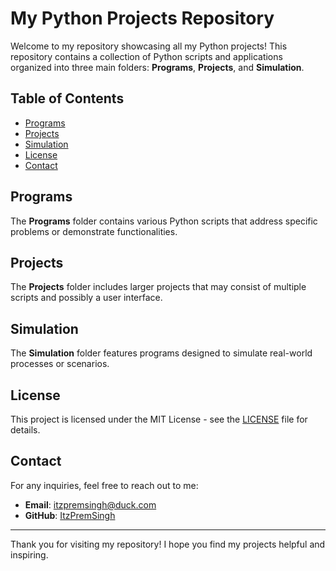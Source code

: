 # My Python Projects Repository

Welcome to my repository showcasing all my Python projects! This repository contains a collection of Python scripts and applications organized into three main folders: **Programs**, **Projects**, and **Simulation**.

## Table of Contents

- [Programs](#programs)
- [Projects](#projects)
- [Simulation](#simulation)
- [License](#license)
- [Contact](#contact)

## Programs

The **Programs** folder contains various Python scripts that address specific problems or demonstrate functionalities.

## Projects

The **Projects** folder includes larger projects that may consist of multiple scripts and possibly a user interface.

## Simulation

The **Simulation** folder features programs designed to simulate real-world processes or scenarios.

## License

This project is licensed under the MIT License - see the [LICENSE](LICENSE) file for details.

## Contact

For any inquiries, feel free to reach out to me:

- **Email**: itzpremsingh@duck.com
- **GitHub**: [ItzPremSingh](https://github.com/itzpremsingh)

---

Thank you for visiting my repository! I hope you find my projects helpful and inspiring.
